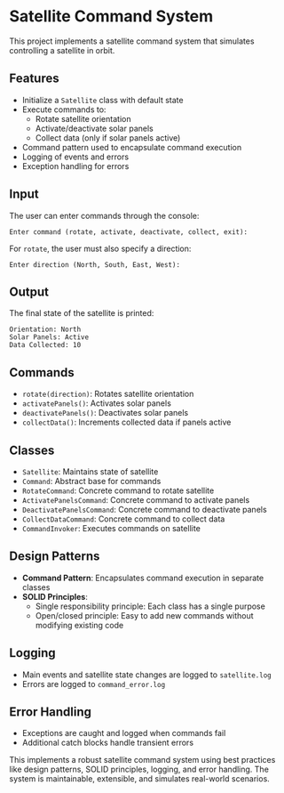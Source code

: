 # Satellite Command System 

This project implements a satellite command system that simulates controlling a satellite in orbit.

## Features

- Initialize a `Satellite` class with default state  
- Execute commands to:
  - Rotate satellite orientation
  - Activate/deactivate solar panels
  - Collect data (only if solar panels active)
- Command pattern used to encapsulate command execution
- Logging of events and errors
- Exception handling for errors

## Input

The user can enter commands through the console:

```
Enter command (rotate, activate, deactivate, collect, exit):
```

For `rotate`, the user must also specify a direction:

```
Enter direction (North, South, East, West):
```

## Output 

The final state of the satellite is printed:

```
Orientation: North 
Solar Panels: Active
Data Collected: 10
```

## Commands

- `rotate(direction)`: Rotates satellite orientation
- `activatePanels()`: Activates solar panels  
- `deactivatePanels()`: Deactivates solar panels
- `collectData()`: Increments collected data if panels active

## Classes

- `Satellite`: Maintains state of satellite
- `Command`: Abstract base for commands 
- `RotateCommand`: Concrete command to rotate satellite
- `ActivatePanelsCommand`: Concrete command to activate panels
- `DeactivatePanelsCommand`: Concrete command to deactivate panels
- `CollectDataCommand`: Concrete command to collect data
- `CommandInvoker`: Executes commands on satellite

## Design Patterns

- **Command Pattern**: Encapsulates command execution in separate classes
- **SOLID Principles**:
  - Single responsibility principle: Each class has a single purpose
  - Open/closed principle: Easy to add new commands without modifying existing code
  
## Logging 

- Main events and satellite state changes are logged to `satellite.log`
- Errors are logged to `command_error.log`

## Error Handling

- Exceptions are caught and logged when commands fail 
- Additional catch blocks handle transient errors

This implements a robust satellite command system using best practices like design patterns, SOLID principles, logging, and error handling. The system is maintainable, extensible, and simulates real-world scenarios.
